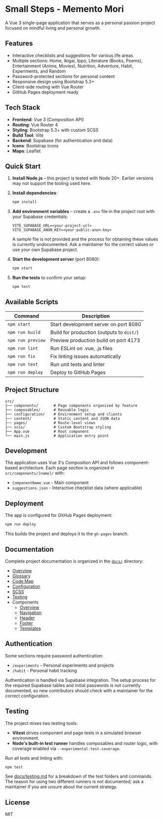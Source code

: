 # Small Steps - Memento Mori

A Vue 3 single-page application that serves as a personal passion project focused on mindful living and personal growth.

## Features

- Interactive checklists and suggestions for various life areas
- Multiple sections: Home, Ikigai, Ippo, Literature (Books, Poems), Entertainment (Anime, Movies), Nutrition, Adventure, Habit, Experiments, and Random
- Password-protected sections for personal content
- Responsive design using Bootstrap 5.3+
- Client-side routing with Vue Router
- GitHub Pages deployment ready

## Tech Stack

- **Frontend**: Vue 3 (Composition API)
- **Routing**: Vue Router 4
- **Styling**: Bootstrap 5.3+ with custom SCSS
- **Build Tool**: Vite
- **Backend**: Supabase (for authentication and data)
- **Icons**: Bootstrap Icons
- **Maps**: Leaflet

## Quick Start

1. **Install Node.js** – this project is tested with Node 20+. Earlier versions
   may not support the tooling used here.
2. **Install dependencies**:

   ```sh
   npm install
   ```

3. **Add environment variables** – create a `.env` file in the project root
   with your Supabase credentials:

   ```
   VITE_SUPABASE_URL=<your-project-url>
   VITE_SUPABASE_ANON_KEY=<your-public-anon-key>
   ```

   A sample file is not provided and the process for obtaining these values is
   currently undocumented. Ask a maintainer for the correct values or use your
   own Supabase project.

4. **Start the development server** (port 8080):

   ```sh
   npm start
   ```

5. **Run the tests** to confirm your setup:

   ```sh
   npm test
   ```

## Available Scripts

| Command           | Description                               |
| ----------------- | ----------------------------------------- |
| `npm start`       | Start development server on port 8080     |
| `npm run build`   | Build for production (outputs to `dist/`) |
| `npm run preview` | Preview production build on port 4173     |
| `npm run lint`    | Run ESLint on .vue, .js files             |
| `npm run fix`     | Fix linting issues automatically          |
| `npm run test`    | Run unit tests and linter                 |
| `npm run deploy`  | Deploy to GitHub Pages                    |

## Project Structure

```
src/
├── components/       # Page components organized by feature
├── composables/      # Reusable logic
├── configuration/    # Environment setup and clients
├── content/          # Static content and JSON data
├── pages/            # Route-level views
├── scss/             # Custom Bootstrap styling
├── App.vue           # Root component
└── main.js           # Application entry point
```

## Development

The application uses Vue 3's Composition API and follows component-based architecture. Each page section is organized in `src/components/[name]/` with:

- `ComponentName.vue` - Main component
- `suggestions.json` - Interactive checklist data (where applicable)

## Deployment

The app is configured for GitHub Pages deployment:

```sh
npm run deploy
```

This builds the project and deploys it to the `gh-pages` branch.

## Documentation

Complete project documentation is organized in the [`docs/`](docs/README.md) directory:

- [Overview](docs/overview.md)
- [Glossary](docs/glossary.md)
- [Code Map](docs/codemap.md)
- [Configuration](docs/configuration.md)
- [SCSS](docs/scss.md)
- [Testing](docs/testing.md)
- Components
  - [Overview](docs/components/README.md)
  - [Navigation](docs/components/layout/navigation.md)
  - [Header](docs/components/layout/header.md)
  - [Footer](docs/components/layout/footer.md)
  - [Templates](docs/components/shared/templates.md)

## Authentication

Some sections require password authentication:

- `/experiments` - Personal experiments and projects
- `/habit` - Personal habit tracking

Authentication is handled via Supabase integration. The setup process for the
required Supabase tables and initial passwords is not currently documented, so
new contributors should check with a maintainer for the correct configuration.

## Testing

The project mixes two testing tools:

- **Vitest** drives component and page tests in a simulated browser
  environment.
- **Node's built-in test runner** handles composables and router logic, with
  coverage enabled via `--experimental-test-coverage`.

Run all tests and linting with:

```sh
npm test
```

See [docs/testing.md](docs/testing.md) for a breakdown of the test folders and
commands. The reason for using two different runners is not documented; ask a
maintainer if you are unsure about the current strategy.

## License

MIT
